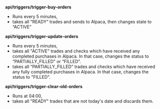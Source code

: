 **api/triggers/trigger-buy-orders**
- Runs every 5 minutes,
- takes all “READY” trades and sends to Alpaca, then changes state to “ACTIVE”

**api/triggers/trigger-update-orders**
- Runs every 5 minutes,
- takes all "ACTIVE" trades and checks which have received any completed purchases in Alpaca. In that case, changes the status to “PARTIALLY_FILLED” or “FILLED”.
- takes all “PARTIALLY_FILLED” trades and checks which have received any fully completed purchases in Alpaca. In that case, changes the status to "FILLED".

**api/triggers/trigger-clear-old-orders**
- Runs at 04:00,
- takes all "READY" trades that are not today's date and discards them.
